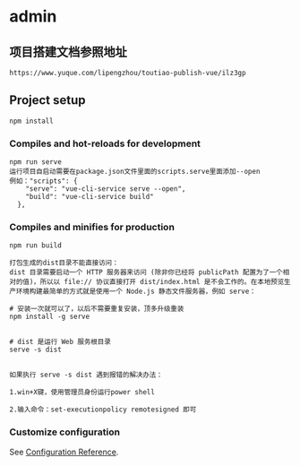 # admin
## 项目搭建文档参照地址
```
https://www.yuque.com/lipengzhou/toutiao-publish-vue/ilz3gp
```
## Project setup
```
npm install
```

### Compiles and hot-reloads for development
```
npm run serve
运行项目自启动需要在package.json文件里面的scripts.serve里面添加--open
例如："scripts": {
    "serve": "vue-cli-service serve --open",
    "build": "vue-cli-service build"
  },

```

### Compiles and minifies for production
```
npm run build

打包生成的dist目录不能直接访问：
dist 目录需要启动一个 HTTP 服务器来访问 (除非你已经将 publicPath 配置为了一个相对的值)，所以以 file:// 协议直接打开 dist/index.html 是不会工作的。在本地预览生产环境构建最简单的方式就是使用一个 Node.js 静态文件服务器，例如 serve：

# 安装一次就可以了，以后不需要重复安装，顶多升级重装
npm install -g serve


# dist 是运行 Web 服务根目录
serve -s dist


如果执行 serve -s dist 遇到报错的解决办法：

1.win+X键，使用管理员身份运行power shell

2.输入命令：set-executionpolicy remotesigned 即可
```

### Customize configuration
See [Configuration Reference](https://cli.vuejs.org/config/).
